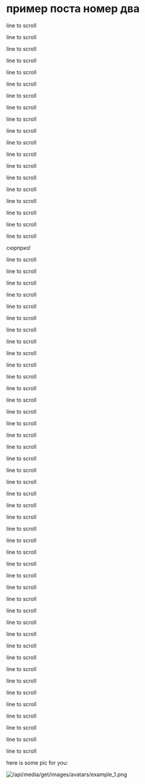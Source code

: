 # пример поста номер два

line to scroll

line to scroll

line to scroll

line to scroll

line to scroll

line to scroll

line to scroll

line to scroll

line to scroll

line to scroll

line to scroll

line to scroll

line to scroll

line to scroll

line to scroll

line to scroll

line to scroll

line to scroll

line to scroll

сюрприз!

line to scroll

line to scroll

line to scroll

line to scroll

line to scroll

line to scroll

line to scroll

line to scroll

line to scroll

line to scroll

line to scroll

line to scroll

line to scroll

line to scroll

line to scroll

line to scroll

line to scroll

line to scroll

line to scroll

line to scroll

line to scroll

line to scroll

line to scroll

line to scroll

line to scroll

line to scroll

line to scroll

line to scroll

line to scroll

line to scroll

line to scroll

line to scroll

line to scroll

line to scroll

line to scroll

line to scroll

line to scroll

line to scroll

line to scroll

line to scroll

line to scroll

line to scroll

line to scroll

here is some pic for you:

![/api/media/get/images/avatars/example_1.png](http://45.140.178.217/api/media/get/images/avatars/example_1.png)
